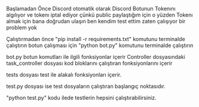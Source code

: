 Başlamadan Önce Discord otomatik olarak Discord Botunun Tokenını algılıyor ve tokenı iptal ediyor çünkü public paylaştığım için 
o yüzden Tokenı almak için bana doğrudan ulaşın ben kendim test ettim zaten çalışıyor bir problem yok

Çalıştırmadan önce "pip install -r requirements.txt" komutunu terminalde çalıştırın
botun çalışması için "python bot.py" komutunu terminalde çalıştırın

bot.py botun komutları ile ilgili fonksiyonlar içerir
Controller dosyasındaki task_controller dosyası kod bloklarını çalıştıran fonksiyonlarını içerir

tests dosyası test ile alakalı fonksiyonları içerir.

test.py dosyası ise test dosyaların çalıştıran başlangıç noktasıdır.

"python test.py" kodu ilede testlerin hepsini çalıştırabilirsiniz.
